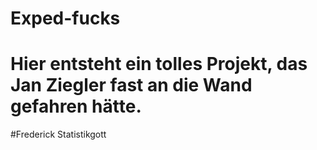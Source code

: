 # Exped-fucks
# Hier entsteht ein tolles Projekt, das Jan Ziegler fast an die Wand gefahren hätte. 
#Frederick Statistikgott
